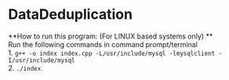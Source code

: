 # DataDeduplication
**How to run this program: (For LINUX based systems only) **<br>
Run the following commands in command prompt/terminal<br>
1. 
```g++ -o index index.cpp -L/usr/include/mysql -lmysqlclient -I/usr/include/mysql```
<br>
2. 
```./index```
